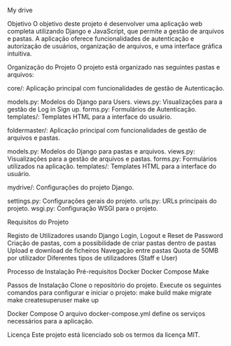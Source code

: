 My drive

Objetivo O objetivo deste projeto é desenvolver uma aplicação web completa utilizando Django e JavaScript, que permite a gestão de arquivos e pastas. A aplicação oferece funcionalidades de autenticação e autorização de usuários, organização de arquivos, e uma interface gráfica intuitiva.

Organização do Projeto O projeto está organizado nas seguintes pastas e arquivos:

core/: Aplicação principal com funcionalidades de gestão de Autenticação.

models.py: Modelos do Django para Users. views.py: Visualizações para a gestão de Log in Sign up. forms.py: Formulários de Autenticação. templates/: Templates HTML para a interface do usuário.

foldermaster/: Aplicação principal com funcionalidades de gestão de arquivos e pastas.

models.py: Modelos do Django para pastas e arquivos. views.py: Visualizações para a gestão de arquivos e pastas. forms.py: Formulários utilizados na aplicação. templates/: Templates HTML para a interface do usuário.

mydrive/: Configurações do projeto Django.

settings.py: Configurações gerais do projeto. urls.py: URLs principais do projeto. wsgi.py: Configuração WSGI para o projeto.

Requisitos do Projeto

Registo de Utilizadores usando Django Login, Logout e Reset de Password Criação de pastas, com a possibilidade de criar pastas dentro de pastas Upload e download de ficheiros Navegação entre pastas Quota de 50MB por utilizador Diferentes tipos de utilizadores (Staff e User)

Processo de Instalação Pré-requisitos Docker Docker Compose Make

Passos de Instalação Clone o repositório do projeto. Execute os seguintes comandos para configurar e iniciar o projeto: make build make migrate make createsuperuser make up

Docker Compose O arquivo docker-compose.yml define os serviços necessários para a aplicação.

Licença Este projeto está licenciado sob os termos da licença MIT.
